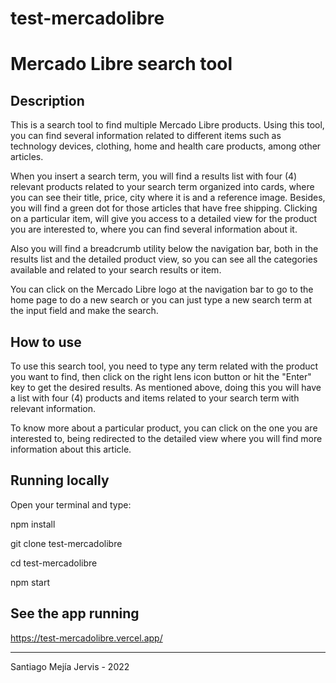 # test-mercadolibre

# Mercado Libre search tool


## Description
This is a search tool to find multiple Mercado Libre products. Using this tool, you can find several information related to different items such as technology devices, clothing, home and health care products, among other articles.

When you insert a search term, you will find a results list with four (4) relevant products related to your search term organized into cards, where you can see their title, price, city where it is and a reference image. Besides, you will find a green dot for those articles that have free shipping. Clicking on a particular item, will give you access to a detailed view for the product you are interested to, where you can find several information about it.

Also you will find a breadcrumb utility below the navigation bar, both in the results list and the detailed product view, so you can see all the categories available and related to your search results or item.

You can click on the Mercado Libre logo at the navigation bar to go to the home page to do a new search or you can just type a new search term at the input field and make the search.


## How to use
To use this search tool, you need to type any term related with the product you want to find, then click on the right lens icon button or hit the "Enter" key to get the desired results. As mentioned above, doing this you will have a list with four (4) products and items related to your search term with relevant information. 

To know more about a particular product, you can click on the one you are interested to, being redirected to the detailed view where you will find more information about this article.


## Running locally

Open your terminal and type:

npm install

git clone test-mercadolibre

cd test-mercadolibre

npm start


## See the app running
https://test-mercadolibre.vercel.app/




----------------------------------------------------------------
Santiago Mejía Jervis - 2022
